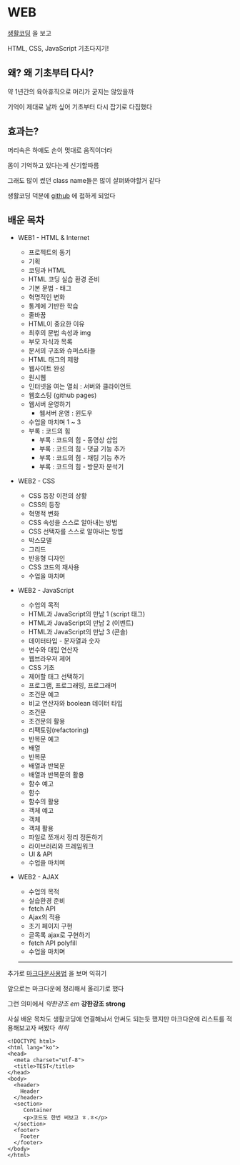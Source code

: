 WEB
=============

[생활코딩](https://opentutorials.org/course/3084) 을 보고

HTML, CSS, JavaScript 기초다지기!


왜? 왜 기초부터 다시?
-------------
약 1년간의 육아휴직으로 머리가 굳지는 않았을까

기억이 제대로 날까 싶어 기초부터 다시 잡기로 다짐했다


효과는?
-------------
머리속은 하얘도 손이 멋대로 움직이더라

몸이 기억하고 있다는게 신기할따름

그래도 많이 썼던 class name들은 많이 살펴봐야할거 같다

생활코딩 덕분에 [github](https://opentutorials.org/course/3084/18891) 에 접하게 되었다



배운 목차
-------------
* WEB1 - HTML & Internet
  + 프로젝트의 동기
  + 기획
  + 코딩과 HTML
  + HTML 코딩 실습 환경 준비
  + 기본 문법 - 태그
  + 혁명적인 변화
  + 통계에 기반한 학습
  + 줄바꿈
  + HTML이 중요한 이유
  + 최후의 문법 속성과 img
  + 부모 자식과 목록
  + 문서의 구조와 슈퍼스타들
  + HTML 태그의 제왕
  + 웹사이트 완성
  + 원시웹
  + 인터넷을 여는 열쇠 : 서버와 클라이언트
  + 웹호스팅 (github pages)
  + 웹서버 운영하기
    - 웹서버 운영 : 윈도우
  + 수업을 마치며 1 ~ 3
  + 부록 : 코드의 힘
    - 부록 : 코드의 힘 - 동영상 삽입
    - 부록 : 코드의 힘 - 댓글 기능 추가
    - 부록 : 코드의 힘 - 채팅 기능 추가
    - 부록 : 코드의 힘 - 방문자 분석기
* WEB2 - CSS
  + CSS 등장 이전의 상황
  + CSS의 등장
  + 혁명적 변화
  + CSS 속성을 스스로 알아내는 방법
  + CSS 선택자를 스스로 알아내는 방법
  + 박스모델
  + 그리드
  + 반응형 디자인
  + CSS 코드의 재사용
  + 수업을 마치며
* WEB2 - JavaScript
  + 수업의 목적
  + HTML과 JavaScript의 만남 1 (script 태그)
  + HTML과 JavaScript의 만남 2 (이벤트)
  + HTML과 JavaScript의 만남 3 (콘솔)
  + 데이터타입 - 문자열과 숫자
  + 변수와 대입 연산자
  + 웹브라우저 제어
  + CSS 기초
  + 제어할 태그 선택하기
  + 프로그램, 프로그래밍, 프로그래머
  + 조건문 예고
  + 비교 연산자와 boolean 데이터 타입
  + 조건문
  + 조건문의 활용
  + 리팩토링(refactoring)
  + 반복문 예고
  + 배열
  + 반복문
  + 배열과 반복문
  + 배열과 반복문의 활용
  + 함수 예고
  + 함수
  + 함수의 활용
  + 객체 예고
  + 객체
  + 객체 활용
  + 파일로 쪼개서 정리 정돈하기
  + 라이브러리와 프레임워크
  + UI & API
  + 수업을 마치며
* WEB2 - AJAX
  + 수업의 목적
  + 실습환경 준비
  + fetch API
  + Ajax의 적용
  + 초기 페이지 구현
  + 글목록 ajax로 구현하기
  + fetch API polyfill
  + 수업을 마치며

  * * *

추가로 [마크다운사용법](https://gist.github.com/ihoneymon/652be052a0727ad59601) 을 보며 익히기

앞으로는 마크다운에 정리해서 올리기로 했다

그런 의미에서
_약한강조 em_
__강한강조 strong__

사실 배운 목차도 생활코딩에 연결해놔서 안써도 되는듯 했지만 마크다운에 리스트를 적용해보고자 써봤다 _히히_

    <!DOCTYPE html>
    <html lang="ko">
    <head>
      <meta charset="utf-8">
      <title>TEST</title>
    </head>
    <body>
      <header>
        Header
      </header>
      <section>
         Container
         <p>코드도 한번 써보고 ㅎ.ㅎ</p>
      </section>
      <footer>
        Footer
      </footer>
    </body>
    </html>

